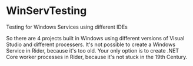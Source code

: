 # WinServTesting
Testing for Windows Services using different IDEs

So there are 4 projects built in Windows using different versions of Visual Studio and different processers.
It's not possible to create a Windows Service in Rider, because it's too old. Your only option is
to create .NET Core worker processes in Rider, because it's not stuck in the 19th Century.